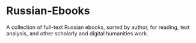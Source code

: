 # Russian-Ebooks
A collection of full-text Russian ebooks, sorted by author, for reading, text analysis, and other scholarly and digital humanities work.
